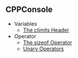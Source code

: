 ## CPPConsole

- Variables
    - [The climits Header](/Doc/climits.md)
- Operator
    - [The sizeof Operator](/Doc/sizeof.md)
    - [Unary Operators]()
